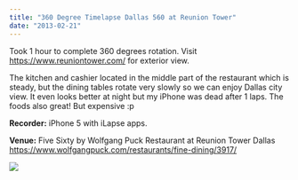 ```yaml
---
title: "360 Degree Timelapse Dallas 560 at Reunion Tower"
date: "2013-02-21"
---
```


Took 1 hour to complete 360 degrees rotation. Visit https://www.reuniontower.com/ for exterior view.

The kitchen and cashier located in the middle part of the restaurant which is steady, but the dining tables rotate very slowly so we can enjoy Dallas city view. It even looks better at night but my iPhone was dead after 1 laps. The foods also great! But expensive :p

**Recorder:** iPhone 5 with iLapse apps.

**Venue:** Five Sixty by Wolfgang Puck Restaurant at Reunion Tower Dallas https://www.wolfgangpuck.com/restaurants/fine-dining/3917/

[![](https://img.youtube.com/vi/JV9TNlpFLYo/0.jpg)](https://www.youtube.com/watch?v=JV9TNlpFLYo "")


